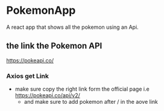 # PokemonApp
 A react app that shows all the pokemon using an Api.
## the link the Pokemon API
  https://pokeapi.co/
  
  ### Axios get Link
  * make sure copy the right link form the official page i.e https://pokeapi.co/api/v2/
    * and make sure to add pokemon after / in the aove link

